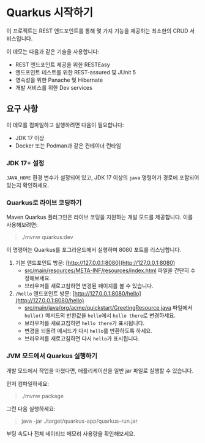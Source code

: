 # Quarkus 시작하기

이 프로젝트는 REST 엔드포인트를 통해 몇 가지 기능을 제공하는 최소한의 CRUD 서비스입니다.

이 데모는 다음과 같은 기술을 사용합니다:

- REST 엔드포인트 제공을 위한 RESTEasy
- 엔드포인트 테스트를 위한 REST-assured 및 JUnit 5
- 영속성을 위한 Panache 및 Hibernate
- 개발 서비스를 위한 Dev services

## 요구 사항

이 데모를 컴파일하고 실행하려면 다음이 필요합니다:

- JDK 17 이상
- Docker 또는 Podman과 같은 컨테이너 런타임

### JDK 17+ 설정

`JAVA_HOME` 환경 변수가 설정되어 있고, JDK 17 이상의 `java` 명령어가 경로에 포함되어 있는지 확인하세요.

### Quarkus로 라이브 코딩하기

Maven Quarkus 플러그인은 라이브 코딩을 지원하는 개발 모드를 제공합니다. 이를 사용해보려면:

> ./mvnw quarkus:dev

이 명령어는 Quarkus를 포그라운드에서 실행하며 8080 포트를 리스닝합니다.

1. 기본 엔드포인트 방문: [http://127.0.0.1:8080](http://127.0.0.1:8080)
   - [src/main/resources/META-INF/resources/index.html](src/main/resources/META-INF/resources/index.html) 파일을 간단히 수정해보세요.
   - 브라우저를 새로고침하면 변경된 페이지를 볼 수 있습니다.
2. `/hello` 엔드포인트 방문: [http://127.0.0.1:8080/hello](http://127.0.0.1:8080/hello)
   - [src/main/java/org/acme/quickstart/GreetingResource.java](src/main/java/org/acme/quickstart/GreetingResource.java) 파일에서 `hello()` 메서드의 반환값을 `hello`에서 `hello there`로 변경하세요.
   - 브라우저를 새로고침하면 `hello there`가 표시됩니다.
   - 변경을 되돌려 메서드가 다시 `hello`를 반환하도록 하세요.
   - 브라우저를 새로고침하면 다시 `hello`가 표시됩니다.

### JVM 모드에서 Quarkus 실행하기

개발 모드에서 작업을 마쳤다면, 애플리케이션을 일반 jar 파일로 실행할 수 있습니다.

먼저 컴파일하세요:

> ./mvnw package

그런 다음 실행하세요:

> java -jar ./target/quarkus-app/quarkus-run.jar

부팅 속도나 전체 네이티브 메모리 사용량을 확인해보세요.

